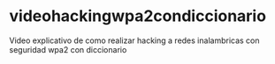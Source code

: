 # videohackingwpa2condiccionario
Video explicativo de como realizar hacking a redes inalambricas con seguridad wpa2 con diccionario
